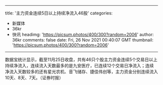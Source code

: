 
---
title: '主力资金连续5日以上持续净流入46股'
categories: 
 - 新媒体
 - 36kr
 - 快讯
headimg: 'https://picsum.photos/400/300?random=2006'
author: 36kr
comments: false
date: Fri, 26 Nov 2021 00:40:07 GMT
thumbnail: 'https://picsum.photos/400/300?random=2006'
---

<div>   
数据宝统计显示，截至11月25日收盘，共有46只个股主力资金连续5个交易日以上持续净流入，连续流入天数最多的是九安医疗，已连续12个交易日净流入；连续净流入天数较多的还有星光农机、音飞储存、捷佳伟创等，主力资金分别连续流入10天、8天、7天。（证券时报）  
</div>
            